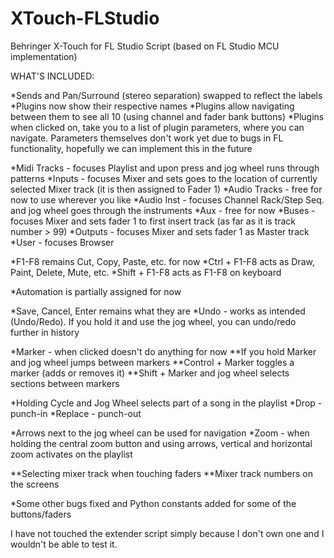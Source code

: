 # XTouch-FLStudio
Behringer X-Touch for FL Studio Script (based on FL Studio MCU implementation)


WHAT'S INCLUDED:

*Sends and Pan/Surround (stereo separation) swapped to reflect the labels
*Plugins now show their respective names
*Plugins allow navigating between them to see all 10 (using channel and fader bank buttons)
*Plugins when clicked on, take you to a list of plugin parameters, where you can navigate. Parameters themselves don't work yet due to bugs in FL functionality, hopefully we can implement this in the future

*Midi Tracks - focuses Playlist and upon press and jog wheel runs through patterns
*Inputs - focuses Mixer and sets goes to the location of currently selected Mixer track (it is then assigned to Fader 1)
*Audio Tracks - free for now to use wherever you like
*Audio Inst - focuses Channel Rack/Step Seq. and jog wheel goes through the instruments
*Aux - free for now
*Buses - focuses Mixer and sets fader 1 to first insert track (as far as it is track number > 99)
*Outputs - focuses Mixer and sets fader 1 as Master track
*User - focuses Browser

*F1-F8 remains Cut, Copy, Paste, etc. for now
*Ctrl + F1-F8 acts as Draw, Paint, Delete, Mute, etc.
*Shift + F1-F8 acts as F1-F8 on keyboard

*Automation is partially assigned for now

*Save, Cancel, Enter remains what they are
*Undo - works as intended (Undo/Redo). If you hold it and use the jog wheel, you can undo/redo further in history

*Marker - when clicked doesn't do anything for now
**If you hold Marker and jog wheel jumps between markers
**Control + Marker toggles a marker (adds or removes it)
**Shift + Marker and jog wheel selects sections between markers

*Holding Cycle and Jog Wheel selects part of a song in the playlist
*Drop - punch-in
*Replace - punch-out

*Arrows next to the jog wheel can be used for navigation
*Zoom - when holding the central zoom button and using arrows, vertical and horizontal zoom activates on the playlist

**Selecting mixer track when touching faders
**Mixer track numbers on the screens

*Some other bugs fixed and Python constants added for some of the buttons/faders

I have not touched the extender script simply because I don't own one and I wouldn't be able to test it.
